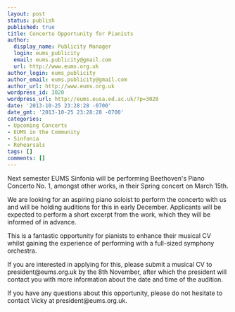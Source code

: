 ```yaml
---
layout: post
status: publish
published: true
title: Concerto Opportunity for Pianists
author:
  display_name: Publicity Manager
  login: eums_publicity
  email: eums.publicity@gmail.com
  url: http://www.eums.org.uk
author_login: eums_publicity
author_email: eums.publicity@gmail.com
author_url: http://www.eums.org.uk
wordpress_id: 3020
wordpress_url: http://eums.eusa.ed.ac.uk/?p=3020
date: '2013-10-25 23:28:28 -0700'
date_gmt: '2013-10-25 23:28:28 -0700'
categories:
- Upcoming Concerts
- EUMS in the Community
- Sinfonia
- Rehearsals
tags: []
comments: []
---
```

<p>Next semester EUMS Sinfonia will be performing Beethoven's Piano Concerto No. 1, amongst other works, in their Spring concert on March 15th. </p>
<p>We are looking for an aspiring piano soloist to perform the concerto with us and will be holding auditions for this in early December. Applicants will be expected to perform a short excerpt from the work, which they will be informed of in advance. </p>
<p>This is a fantastic opportunity for pianists to enhance their musical CV whilst gaining the experience of performing with a full-sized symphony orchestra.  </p>
<p>If you are interested in applying for this, please submit a musical CV to president@eums.org.uk by the 8th November, after which the president will contact you with more information about the date and time of the audition. </p>
<p>If you have any questions about this opportunity, please do not hesitate to contact Vicky at president@eums.org.uk.</p>

